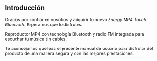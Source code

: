 ## Introducción

Gracias por confiar en nosotros y adquirir tu nuevo *Energy MP4 Touch Bluetooth*. Esperamos que lo disfrutes.

Reproductor MP4 con tecnología Bluetooth y radio FM integrada para escuchar tu música sin cables. 

Te aconsejamos que leas el presente manual de usuario para disfrutar del producto de una manera segura y con las mejores prestaciones.
